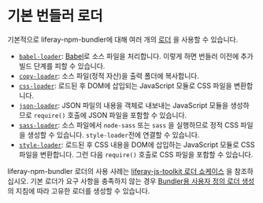 # 기본 번들러 로더

기본적으로 liferay-npm-bundler에 대해 여러 개의 [로더](./understanding-bundler-loaders.md) 을 사용할 수 있습니다.

* [`babel-loader`](https://github.com/liferay/liferay-js-toolkit/tree/master/packages/liferay-npm-bundler-loader-babel-loader): [Babel](https://babeljs.io/)로 소스 파일을 처리합니다. 이렇게 하면 번들러 이전에 추가 빌드 단계를 피할 수 있습니다.
* [`copy-loader`](https://github.com/liferay/liferay-js-toolkit/tree/master/packages/liferay-npm-bundler-loader-copy-loader): 소스 파일(정적 자산)을 출력 폴더에 복사합니다.
* [`css-loader`](https://github.com/liferay/liferay-js-toolkit/tree/master/packages/liferay-npm-bundler-loader-css-loader): 로드된 후 DOM에 삽입되는 JavaScript 모듈로 CSS 파일을 변환합니다.
* [`json-loader`](https://github.com/liferay/liferay-js-toolkit/tree/master/packages/liferay-npm-bundler-loader-json-loader): JSON 파일의 내용을 객체로 내보내는 JavaScript 모듈을 생성하므로 `require()` 호출에 JSON 파일을 포함할 수 있습니다.
* [`sass-loader`](https://github.com/liferay/liferay-js-toolkit/tree/master/packages/liferay-npm-bundler-loader-sass-loader): 소스 파일에서 `node-sass` 또는 `sass` 을 실행하므로 정적 CSS 파일을 생성할 수 있습니다. `style-loader`전에 연결할 수 있습니다.
* [`style-loader`](https://github.com/liferay/liferay-js-toolkit/tree/master/packages/liferay-npm-bundler-loader-style-loader): 로드된 후 CSS 내용을 DOM에 삽입하는 JavaScript 모듈로 CSS 파일을 변환합니다. 그런 다음 `require()` 호출로 CSS 파일을 포함할 수 있습니다.

liferay-npm-bundler 로더의 사용 사례는 [liferay-js-toolkit 로더 쇼케이스](https://github.com/izaera/liferay-js-toolkit-showcase/tree/loaders) 을 참조하십시오. 기본 로더가 요구 사항을 충족하지 않는 경우 [Bundler용 사용자 정의 로더 생성](https://help.liferay.com/hc/en-us/articles/360037662951-Creating-Custom-Loaders-for-the-liferay-npm-bundler) 의 지침에 따라 고유한 로더를 생성할 수 있습니다.
